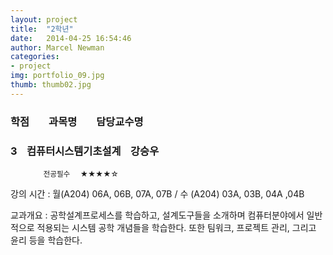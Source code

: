 ```yaml
---  
layout: project  
title:  "2학년"  
date:   2014-04-25 16:54:46  
author: Marcel Newman  
categories:  
- project  
img: portfolio_09.jpg  
thumb: thumb02.jpg   
---  
```

 <h3>학점  &nbsp;&nbsp;&nbsp;&nbsp;&nbsp;&nbsp;  과목명 &nbsp;&nbsp;&nbsp; &nbsp;&nbsp;  담당교수명</h3>
<div class="toggle-moreless">
    <div class="toggle-moreless-header">
        <h3>3  &nbsp;&nbsp;  컴퓨터시스템기초설계  &nbsp;&nbsp;  강승우</h3>
            <small>&nbsp;&nbsp;&nbsp;&nbsp;&nbsp;&nbsp;&nbsp;&nbsp;&nbsp;&nbsp;&nbsp;&nbsp;&nbsp;&nbsp;&nbsp;&nbsp;전공필수&nbsp;&nbsp;&nbsp;&nbsp;&nbsp;★★★★☆</small>
    </div>
    <div class="toggle-moreless-content">
        <p>강의 시간 : 월(A204) 06A, 06B, 07A, 07B / 수 (A204) 03A, 03B, 04A ,04B</p>
<p>교과개요 : 공학설계프로세스를 학습하고, 설계도구들을 소개하며 컴퓨터분야에서 일반적으로 적용되는 시스템 공학 개념들을 학습한다. 또한 팀워크, 프로젝트 관리, 그리고 윤리 등을 학습한다.</p>
    </div>
    <div class="toggle-moreless-footer">
    </div>
</div>
<script src="http://ajax.googleapis.com/ajax/libs/jquery/1.10.2/jquery.min.js">
</script>
<script> 
$(document).ready(function(){
  $(".toggle-moreless-header,.toggle-moreless-footer").click(function(){
    $(".toggle-moreless-content").slideToggle("slow");
  });
});
</script>
